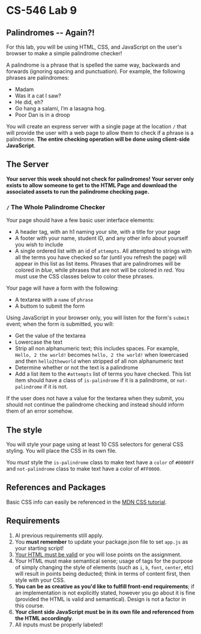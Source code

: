 # CS-546 Lab 9

## Palindromes -- Again?!

For this lab, you will be using HTML, CSS, and JavaScript on the user's browser to make a simple palindrome checker!

A palindrome is a phrase that is spelled the same way, backwards and forwards (ignoring spacing and punctuation). For example, the following phrases are palindromes:

- Madam
- Was it a cat I saw?
- He did, eh?
- Go hang a salami, I’m a lasagna hog.
- Poor Dan is in a droop

You will create an express server with a single page at the location `/` that will provide the user with a web page to allow them to check if a phrase is a palindrome. **The entire checking operation will be done using client-side JavaScript**.

## The Server

**Your server this week should not check for palindromes! Your server only exists to allow someone to get to the HTML Page and download the associated assets to run the palindrome checking page.**

### `/` The Whole Palindrome Checker

Your page should have a few basic user interface elements:

- A header tag, with an h1 naming your site, with a title for your page
- A footer with your name, student ID, and any other info about yourself you wish to include
- A single ordered list with an id of `attempts`. All attempted to strings with all the terms you have checked so far (until you refresh the page) will appear in this list as list items. Phrases that are palindromes will be colored in _blue_, while phrases that are not will be colored in _red_. You must use the CSS classes below to color these phrases.

Your page will have a form with the following:

- A textarea with a `name` of `phrase`
- A buttom to submit the form

Using JavaScript in your browser only, you will listen for the form's `submit` event; when the form is submitted, you will:

- Get the value of the textarea
- Lowercase the text
- Strip all non alphanumeric text; this includes spaces. For example, `Hello, 2 the world!` becomes `hello, 2 the world!` when lowercased and then `hello2theworld` when stripped of all non alphanumeric text
- Determine whether or not the text is a palindrome
- Add a list item to the `#attempts` list of terms you have checked. This list item should have a class of `is-palindrome` if it is a palindrome, or `not-palindrome` if it is not.

If the user does not have a value for the textarea when they submit, you should not continue the palindrome checking and instead should inform them of an error somehow.

## The style

You will style your page using at least 10 CSS selectors for general CSS styling. You will place the CSS in its own file.

You _must_ style the `is-palindrome` class to make text have a `color` of `#0000FF` and `not-palindrome` class to make text have a color of `#FF0000`.

## References and Packages

Basic CSS info can easily be referenced in the [MDN CSS tutorial](https://developer.mozilla.org/en-US/docs/Web/Guide/CSS/Getting_started).

## Requirements

1. Al previous requirements still apply.
2. You **must remember** to update your package.json file to set `app.js` as your starting script!
3. [Your HTML must be valid](https://validator.w3.org/#validate_by_input) or you will lose points on the assignment.
4. Your HTML must make semantical sense; usage of tags for the purpose of simply changing the style of elements (such as `i`, `b`, `font`, `center`, etc) will result in points being deducted; think in terms of content first, then style with your CSS.
5. **You can be as creative as you'd like to fulfill front-end requirements**; if an implementation is not explicitly stated, however you go about it is fine (provided the HTML is valid and semantical). Design is not a factor in this course.
6. **Your client side JavaScript must be in its own file and referenced from the HTML accordingly**.
7. All inputs must be properly labeled!
